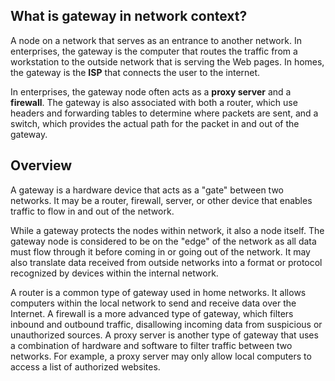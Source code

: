 ## What is gateway in network context?
A node on a network that serves as an entrance to another network. In enterprises, the gateway is the computer that routes the traffic from a workstation to the outside network that is serving the Web pages. In homes, the gateway is the __ISP__ that connects the user to the internet.

In enterprises, the gateway node often acts as a __proxy server__ and a __firewall__. The gateway is also associated with both a router, which use headers and forwarding tables to determine where packets are sent, and a switch, which provides the actual path for the packet in and out of the gateway.


## Overview
A gateway is a hardware device that acts as a "gate" between two networks. It may be a router, firewall, server, or other device that enables traffic to flow in and out of the network.

While a gateway protects the nodes within network, it also a node itself. The gateway node is considered to be on the "edge" of the network as all data must flow through it before coming in or going out of the network. It may also translate data received from outside networks into a format or protocol recognized by devices within the internal network.

A router is a common type of gateway used in home networks. It allows computers within the local network to send and receive data over the Internet. A firewall is a more advanced type of gateway, which filters inbound and outbound traffic, disallowing incoming data from suspicious or unauthorized sources. A proxy server is another type of gateway that uses a combination of hardware and software to filter traffic between two networks. For example, a proxy server may only allow local computers to access a list of authorized websites.
